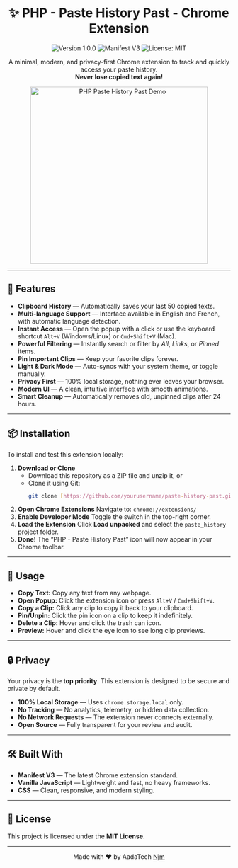 <h1 align="center">✨ PHP - Paste History Past - Chrome Extension</h1>

<p align="center">
  <img src="https://img.shields.io/badge/Version-1.0.0-blue.svg" alt="Version 1.0.0">
  <img src="https://img.shields.io/badge/Manifest-V3-brightgreen.svg" alt="Manifest V3">
  <img src="https://img.shields.io/badge/License-MIT-blue.svg" alt="License: MIT">
</p>

<p align="center">
  A minimal, modern, and privacy-first Chrome extension to track and quickly access your paste history.<br>
  <strong>Never lose copied text again!</strong>
</p>

<p align="center">
  <img src="./icons/extension-demo.gif" alt="PHP Paste History Past Demo" width="400">
</p>

---

## 🚀 Features

-   **Clipboard History** — Automatically saves your last 50 copied texts.
-   **Multi-language Support** — Interface available in English and French, with automatic language detection.
-   **Instant Access** — Open the popup with a click or use the keyboard shortcut `Alt+V` (Windows/Linux) or `Cmd+Shift+V` (Mac).
-   **Powerful Filtering** — Instantly search or filter by *All*, *Links*, or *Pinned* items.
-   **Pin Important Clips** — Keep your favorite clips forever.
-   **Light & Dark Mode** — Auto-syncs with your system theme, or toggle manually.
-   **Privacy First** — 100% local storage, nothing ever leaves your browser.
-   **Modern UI** — A clean, intuitive interface with smooth animations.
-   **Smart Cleanup** — Automatically removes old, unpinned clips after 24 hours.

---

## 📦 Installation

To install and test this extension locally:

1.  **Download or Clone**
    -   Download this repository as a ZIP file and unzip it, or
    -   Clone it using Git:
        ```bash
        git clone [https://github.com/yourusername/paste-history-past.git](https://github.com/yourusername/paste-history-past.git)
        ```
2.  **Open Chrome Extensions**
    Navigate to: `chrome://extensions/`
3.  **Enable Developer Mode**
    Toggle the switch in the top-right corner.
4.  **Load the Extension**
    Click **Load unpacked** and select the `paste_history` project folder.
5.  **Done!**
    The “PHP - Paste History Past” icon will now appear in your Chrome toolbar.

---

## 🎯 Usage

-   **Copy Text:** Copy any text from any webpage.
-   **Open Popup:** Click the extension icon or press `Alt+V` / `Cmd+Shift+V`.
-   **Copy a Clip:** Click any clip to copy it back to your clipboard.
-   **Pin/Unpin:** Click the pin icon on a clip to keep it indefinitely.
-   **Delete a Clip:** Hover and click the trash can icon.
-   **Preview:** Hover and click the eye icon to see long clip previews.

---

## 🔒 Privacy

Your privacy is the **top priority**. This extension is designed to be secure and private by default.

-   **100% Local Storage** — Uses `chrome.storage.local` only.
-   **No Tracking** — No analytics, telemetry, or hidden data collection.
-   **No Network Requests** — The extension never connects externally.
-   **Open Source** — Fully transparent for your review and audit.

---

## 🛠️ Built With

-   **Manifest V3** — The latest Chrome extension standard.
-   **Vanilla JavaScript** — Lightweight and fast, no heavy frameworks.
-   **CSS** — Clean, responsive, and modern styling.

---

## 📄 License

This project is licensed under the **MIT License**.

---

<p align="center">
  Made with ❤️ by AadaTech <a href="https://github.com/aadatech">Njm</a>
</p>